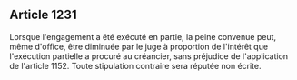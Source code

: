 Article 1231
----
Lorsque l'engagement a été exécuté en partie, la peine convenue peut, même
d'office, être diminuée par le juge à proportion de l'intérêt que l'exécution
partielle a procuré au créancier, sans préjudice de l'application de l'article
1152. Toute stipulation contraire sera réputée non écrite.
